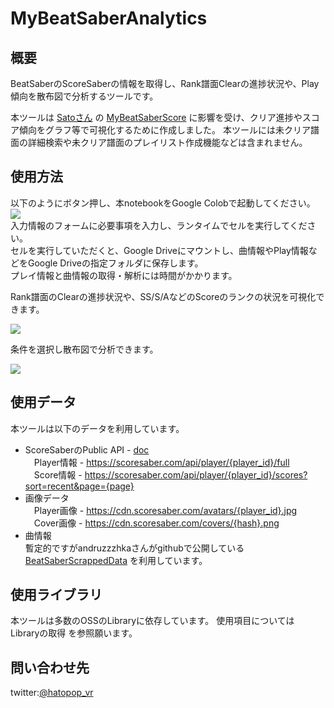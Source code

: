 # MyBeatSaberAnalytics

## 概要
BeatSaberのScoreSaberの情報を取得し、Rank譜面Clearの進捗状況や、Play傾向を散布図で分析するツールです。

本ツールは [Satoさん](https://twitter.com/zitasato) の [MyBeatSaberScore](https://github.com/tkns3/MyBeatSaberScore/) に影響を受け、クリア進捗やスコア傾向をグラフ等で可視化するために作成しました。  本ツールには未クリア譜面の詳細検索や未クリア譜面のプレイリスト作成機能などは含まれません。

## 使用方法
以下のようにボタン押し、本notebookをGoogle Colobで起動してください。 
<img src="https://pbs.twimg.com/media/FPL50pCakAQpMZJ?format=jpg">   
入力情報のフォームに必要事項を入力し、ランタイムでセルを実行してください。  
セルを実行していただくと、Google Driveにマウントし、曲情報やPlay情報などをGoogle Driveの指定フォルダに保存します。  
プレイ情報と曲情報の取得・解析には時間がかかります。  

Rank譜面のClearの進捗状況や、SS/S/AなどのScoreのランクの状況を可視化できます。

<img src="https://pbs.twimg.com/media/FPBJ8_xacAU9rNA?format=jpg" />

条件を選択し散布図で分析できます。

<img src="https://pbs.twimg.com/media/FO8HJb1agAcVvn5?format=jpg" />

## 使用データ
本ツールは以下のデータを利用しています。
- ScoreSaberのPublic API - [doc](https://docs.scoresaber.com/)  
　Player情報 - https://scoresaber.com/api/player/{player_id}/full  
　Score情報 - https://scoresaber.com/api/player/{player_id}/scores?sort=recent&page={page}  
- 画像データ  
　Player画像 - https://cdn.scoresaber.com/avatars/{player_id}.jpg  
　Cover画像 - https://cdn.scoresaber.com/covers/{hash}.png  
- 曲情報  
  暫定的ですがandruzzzhkaさんがgithubで公開している[
BeatSaberScrappedData](https://github.com/andruzzzhka/BeatSaberScrappedData) を利用しています。

## 使用ライブラリ

本ツールは多数のOSSのLibraryに依存しています。
使用項目については Libraryの取得 を参照願います。

## 問い合わせ先

twitter:[@hatopop_vr](https://twitter.com/hatopop_vr)

